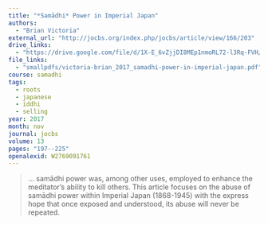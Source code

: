 ```yaml
---
title: "*Samādhi* Power in Imperial Japan"
authors:
  - "Brian Victoria"
external_url: "http://jocbs.org/index.php/jocbs/article/view/166/203"
drive_links:
  - "https://drive.google.com/file/d/1X-E_6vZjjDI8MEp1nmoRL72-l3Rq-FVH/view?usp=drivesdk"
file_links:
  - "smallpdfs/victoria-brian_2017_samadhi-power-in-imperial-japan.pdf"
course: samadhi
tags:
  - roots
  - japanese
  - iddhi
  - selling
year: 2017
month: nov
journal: jocbs
volume: 13
pages: "197--225"
openalexid: W2769091761
---
```


> … samādhi power was, among other uses, employed to enhance the meditator’s ability to kill others.
> This article focuses on the abuse of samādhi power within Imperial Japan (1868-1945) with the express hope that once exposed and understood, its abuse will never be repeated.

